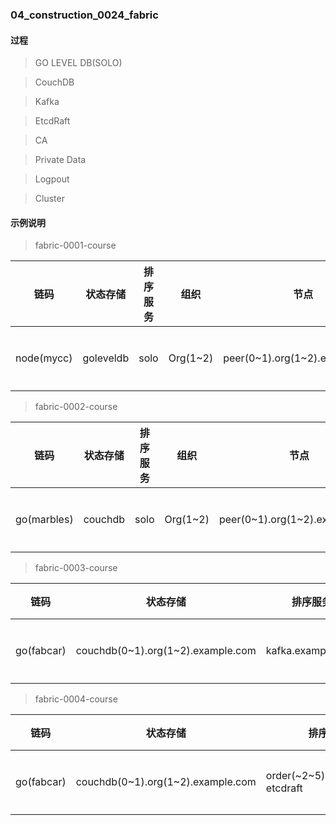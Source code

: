 ### 04_construction_0024_fabric ###

#### 过程

> GO LEVEL DB(SOLO)

> CouchDB

> Kafka

> EtcdRaft

> CA

> Private Data

> Logpout

> Cluster

#### 示例说明

> fabric-0001-course

|    链码    |    状态存储    |    排序服务    |    组织    |    节点    |    排序节点    |    CA    |    集群    |
|  ----  |  ----  |  ----  |  ----  |  ----  |  ----  |  ----  |  ----  |
|    node(mycc)    |   goleveldb     |   solo     |   Org(1~2)   |   peer(0~1).org(1~2).example.com     |   orderer.example.com     |   无     |    单机环境    |

> fabric-0002-course

|    链码    |    状态存储    |    排序服务    |    组织    |    节点    |    排序节点    |    CA    |    集群    |
|  ----  |  ----  |  ----  |  ----  |  ----  |  ----  |  ----  |  ----  |
|    go(marbles)    |   couchdb     |   solo     |   Org(1~2)   |   peer(0~1).org(1~2).example.com     |   orderer.example.com     |   无     |    单机环境    |


> fabric-0003-course

|    链码    |    状态存储    |    排序服务    |    组织    |    节点    |    排序节点    |    CA    |    集群    |  应用程序  |
|  ----  |  ----  |  ----  |  ----  |  ----  |  ----  |  ----  |  ----  |  ----  |
|    go(fabcar)    |   couchdb(0~1).org(1~2).example.com     |   kafka.example.com    |   Org(1~2)   |   peer(0~1).org(1~2).example.com     |   orderer.example.com     |   ca.org(1~2).example     |    单机环境    |  fabcar  |

> fabric-0004-course

|    链码    |    状态存储    |    排序服务    |    组织    |    节点    |    排序节点    |    CA    |    集群    |  应用程序  |
|  ----  |  ----  |  ----  |  ----  |  ----  |  ----  |  ----  |  ----  |  ----  |
|    go(fabcar)    |   couchdb(0~1).org(1~2).example.com     |   order(~2~5).example.com etcdraft    |   Org(1~2)   |   peer(0~1).org(1~2).example.com     |   orderer.example.com     |   ca.org(1~2).example     |    单机环境    |  fabcar  |
